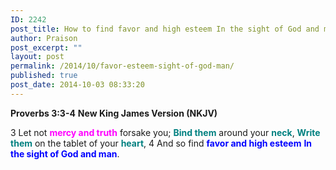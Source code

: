 ```yaml
---
ID: 2242
post_title: How to find favor and high esteem In the sight of God and man
author: Praison
post_excerpt: ""
layout: post
permalink: /2014/10/favor-esteem-sight-of-god-man/
published: true
post_date: 2014-10-03 08:33:20
---
```

<strong>Proverbs 3:3-4</strong>
<strong> New King James Version (NKJV)</strong>

3 Let not <span style="color: #ff00ff;"><strong>mercy and truth</strong></span> forsake you;
<span style="color: #008080;"><strong>Bind them</strong></span> around your <span style="color: #008080;"><strong>neck</strong></span>,
<span style="color: #008080;"><strong>Write them</strong></span> on the tablet of your <span style="color: #008080;"><strong>heart</strong></span>,
4 And so find <span style="color: #0000ff;"><strong>favor and high esteem</strong></span>
<span style="color: #0000ff;"><strong> In the sight of God and man</strong></span>.